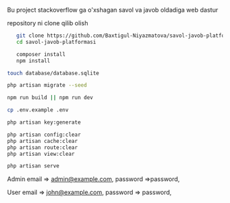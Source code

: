 Bu project stackoverflow ga o'xshagan savol va javob oldadiga web dastur

repository ni clone qilib olish

```bash
   git clone https://github.com/Baxtigul-Niyazmatova/savol-javob-platformasi.git
   cd savol-javob-platformasi
```

```bash
   composer install
   npm install
```


```bash
touch database/database.sqlite

php artisan migrate --seed
```

```bash
npm run build || npm run dev
```

```bash
cp .env.example .env
```

```bash
php artisan key:generate
```

```bash
php artisan config:clear
php artisan cache:clear
php artisan route:clear
php artisan view:clear
```

```bash
php artisan serve
```

Admin
email => admin@example.com,
password =>password,

User
email => john@example.com,
password => password,
